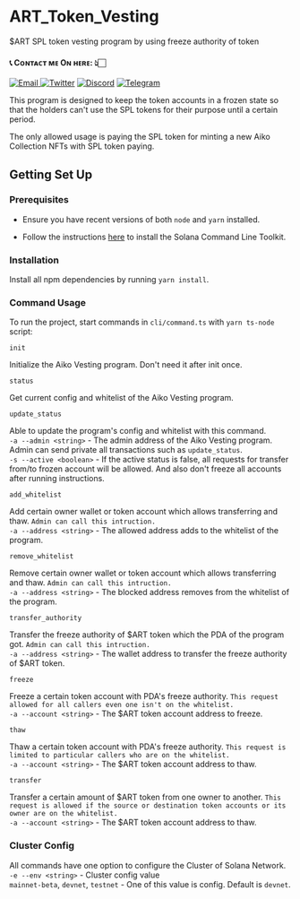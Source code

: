 # ART_Token_Vesting
$ART SPL token vesting program by using freeze authority of token

<h4> 📞 Cᴏɴᴛᴀᴄᴛ ᴍᴇ Oɴ ʜᴇʀᴇ: 👆🏻 </h4>

<p> 
    <a href="mailto:nakao95911@gmail.com" target="_blank">
        <img alt="Email"
        src="https://img.shields.io/badge/Email-00599c?style=for-the-badge&logo=gmail&logoColor=white"/>
    </a>
     <a href="https://x.com/_wizardev" target="_blank"><img alt="Twitter"
        src="https://img.shields.io/badge/Twitter-000000?style=for-the-badge&logo=x&logoColor=white"/></a>
    <a href="https://discordapp.com/users/471524111512764447" target="_blank"><img alt="Discord"
        src="https://img.shields.io/badge/Discord-7289DA?style=for-the-badge&logo=discord&logoColor=white"/></a>
    <a href="https://t.me/wizardev" target="_blank"><img alt="Telegram"
        src="https://img.shields.io/badge/Telegram-26A5E4?style=for-the-badge&logo=telegram&logoColor=white"/></a>
</p>

This program is designed to keep the token accounts in a frozen state so that the holders can't use the SPL tokens for their purpose until a certain period.

The only allowed usage is paying the SPL token for minting a new Aiko Collection NFTs with SPL token paying.

## Getting Set Up

### Prerequisites

* Ensure you have recent versions of both `node` and `yarn` installed.

* Follow the instructions [here](https://docs.solana.com/cli/install-solana-cli-tools) to install the Solana Command Line Toolkit.

### Installation

Install all npm dependencies by running `yarn install`.

### Command Usage

To run the project, start commands in `cli/command.ts` with `yarn ts-node` script:

```
init 
```

Initialize the Aiko Vesting program. Don't need it after init once.

```
status
```

Get current config and whitelist of the Aiko Vesting program.

```
update_status
```

Able to update the program's config and whitelist with this command. \
`-a --admin <string>` - The admin address of the Aiko Vesting program. Admin can send private all transactions such as `update_status`. \
`-s --active <boolean>` - If the active status is false, all requests for transfer from/to frozen account will be allowed. And also don't freeze all accounts after running instructions.

```
add_whitelist
```

Add certain owner wallet or token account which allows transferring and thaw. `Admin can call this intruction.` \
`-a --address <string>` - The allowed address adds to the whitelist of the program.

```
remove_whitelist
```

Remove certain owner wallet or token account which allows transferring and thaw. `Admin can call this intruction.` \
`-a --address <string>` - The blocked address removes from the whitelist of the program.

```
transfer_authority
```

Transfer the freeze authority of $ART token which the PDA of the program got. `Admin can call this intruction.` \
`-a --address <string>` - The wallet address to transfer the freeze authority of $ART token.

```
freeze
```

Freeze a certain token account with PDA's freeze authority. `This request allowed for all callers even one isn't on the whitelist.` \
`-a --account <string>` - The $ART token account address to freeze.

```
thaw
```

Thaw a certain token account with PDA's freeze authority. `This request is limited to particular callers who are on the whitelist.` \
`-a --account <string>` - The $ART token account address to thaw.

```
transfer
```

Transfer a certain amount of $ART token from one owner to another. `This request is allowed if the source or destination token accounts or its owner are on the whitelist.` \
`-a --account <string>` - The $ART token account address to thaw.

### Cluster Config

All commands have one option to configure the Cluster of Solana Network. \
`-e --env <string>` - Cluster config value \
`mainnet-beta`, `devnet`, `testnet` - One of this value is config. Default is `devnet`.

